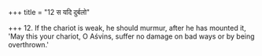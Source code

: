 +++
title = "12 स यदि दुर्बलो"

+++
12. If the chariot is weak, he should murmur, after he has mounted it, 'May this your chariot, O Aśvins, suffer no damage on bad ways or by being overthrown.'
